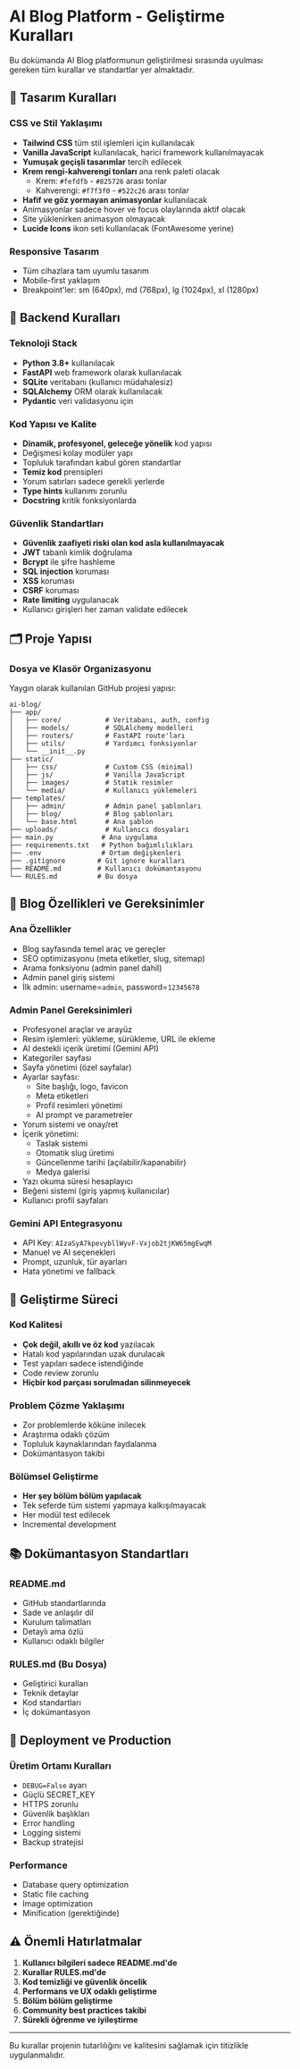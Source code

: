 # AI Blog Platform - Geliştirme Kuralları

Bu dokümanda AI Blog platformunun geliştirilmesi sırasında uyulması gereken tüm kurallar ve standartlar yer almaktadır.

## 🎨 Tasarım Kuralları

### CSS ve Stil Yaklaşımı
- **Tailwind CSS** tüm stil işlemleri için kullanılacak
- **Vanilla JavaScript** kullanılacak, harici framework kullanılmayacak
- **Yumuşak geçişli tasarımlar** tercih edilecek
- **Krem rengi-kahverengi tonları** ana renk paleti olacak
  - Krem: `#fefdfb` - `#825726` arası tonlar
  - Kahverengi: `#f7f3f0` - `#522c26` arası tonlar
- **Hafif ve göz yormayan animasyonlar** kullanılacak
- Animasyonlar sadece hover ve focus olaylarında aktif olacak
- Site yüklenirken animasyon olmayacak
- **Lucide Icons** ikon seti kullanılacak (FontAwesome yerine)

### Responsive Tasarım
- Tüm cihazlara tam uyumlu tasarım
- Mobile-first yaklaşım
- Breakpoint'ler: sm (640px), md (768px), lg (1024px), xl (1280px)

## 🔧 Backend Kuralları

### Teknoloji Stack
- **Python 3.8+** kullanılacak
- **FastAPI** web framework olarak kullanılacak
- **SQLite** veritabanı (kullanıcı müdahalesiz)
- **SQLAlchemy** ORM olarak kullanılacak
- **Pydantic** veri validasyonu için

### Kod Yapısı ve Kalite
- **Dinamik, profesyonel, geleceğe yönelik** kod yapısı
- Değişmesi kolay modüler yapı
- Topluluk tarafından kabul gören standartlar
- **Temiz kod** prensipleri
- Yorum satırları sadece gerekli yerlerde
- **Type hints** kullanımı zorunlu
- **Docstring** kritik fonksiyonlarda

### Güvenlik Standartları
- **Güvenlik zaafiyeti riski olan kod asla kullanılmayacak**
- **JWT** tabanlı kimlik doğrulama
- **Bcrypt** ile şifre hashleme
- **SQL injection** koruması
- **XSS** koruması
- **CSRF** koruması
- **Rate limiting** uygulanacak
- Kullanıcı girişleri her zaman validate edilecek

## 🗂️ Proje Yapısı

### Dosya ve Klasör Organizasyonu
Yaygın olarak kullanılan GitHub projesi yapısı:

```
ai-blog/
├── app/
│   ├── core/           # Veritabanı, auth, config
│   ├── models/         # SQLAlchemy modelleri
│   ├── routers/        # FastAPI route'ları
│   ├── utils/          # Yardımcı fonksiyonlar
│   └── __init__.py
├── static/
│   ├── css/            # Custom CSS (minimal)
│   ├── js/             # Vanilla JavaScript
│   ├── images/         # Statik resimler
│   └── media/          # Kullanıcı yüklemeleri
├── templates/
│   ├── admin/          # Admin panel şablonları
│   ├── blog/           # Blog şablonları
│   └── base.html       # Ana şablon
├── uploads/            # Kullanıcı dosyaları
├── main.py            # Ana uygulama
├── requirements.txt   # Python bağımlılıkları
├── .env               # Ortam değişkenleri
├── .gitignore        # Git ignore kuralları
├── README.md         # Kullanıcı dokümantasyonu
└── RULES.md          # Bu dosya
```

## 📝 Blog Özellikleri ve Gereksinimler

### Ana Özellikler
- Blog sayfasında temel araç ve gereçler
- SEO optimizasyonu (meta etiketler, slug, sitemap)
- Arama fonksiyonu (admin panel dahil)
- Admin panel giriş sistemi
- İlk admin: username=`admin`, password=`12345678`

### Admin Panel Gereksinimleri
- Profesyonel araçlar ve arayüz
- Resim işlemleri: yükleme, sürükleme, URL ile ekleme
- AI destekli içerik üretimi (Gemini API)
- Kategoriler sayfası
- Sayfa yönetimi (özel sayfalar)
- Ayarlar sayfası:
  - Site başlığı, logo, favicon
  - Meta etiketleri
  - Profil resimleri yönetimi
  - AI prompt ve parametreler
- Yorum sistemi ve onay/ret
- İçerik yönetimi:
  - Taslak sistemi
  - Otomatik slug üretimi
  - Güncellenme tarihi (açılabilir/kapanabilir)
  - Medya galerisi
- Yazı okuma süresi hesaplayıcı
- Beğeni sistemi (giriş yapmış kullanıcılar)
- Kullanıcı profil sayfaları

### Gemini API Entegrasyonu
- API Key: `AIzaSyA7kpevybllWyvF-Vxjob2tjKW65mgEwqM`
- Manuel ve AI seçenekleri
- Prompt, uzunluk, tür ayarları
- Hata yönetimi ve fallback

## 🔄 Geliştirme Süreci

### Kod Kalitesi
- **Çok değil, akıllı ve öz kod** yazılacak
- Hatalı kod yapılarından uzak durulacak
- Test yapıları sadece istendiğinde
- Code review zorunlu
- **Hiçbir kod parçası sorulmadan silinmeyecek**

### Problem Çözme Yaklaşımı
- Zor problemlerde köküne inilecek
- Araştırma odaklı çözüm
- Topluluk kaynaklarından faydalanma
- Dokümantasyon takibi

### Bölümsel Geliştirme
- **Her şey bölüm bölüm yapılacak**
- Tek seferde tüm sistemi yapmaya kalkışılmayacak
- Her modül test edilecek
- Incremental development

## 📚 Dokümantasyon Standartları

### README.md
- GitHub standartlarında
- Sade ve anlaşılır dil
- Kurulum talimatları
- Detaylı ama özlü
- Kullanıcı odaklı bilgiler

### RULES.md (Bu Dosya)
- Geliştirici kuralları
- Teknik detaylar
- Kod standartları
- İç dokümantasyon

## 🚀 Deployment ve Production

### Üretim Ortamı Kuralları
- `DEBUG=False` ayarı
- Güçlü SECRET_KEY
- HTTPS zorunlu
- Güvenlik başlıkları
- Error handling
- Logging sistemi
- Backup stratejisi

### Performance
- Database query optimization
- Static file caching
- Image optimization
- Minification (gerektiğinde)

## ⚠️ Önemli Hatırlatmalar

1. **Kullanıcı bilgileri sadece README.md'de**
2. **Kurallar RULES.md'de**
3. **Kod temizliği ve güvenlik öncelik**
4. **Performans ve UX odaklı geliştirme**
5. **Bölüm bölüm geliştirme**
6. **Community best practices takibi**
7. **Sürekli öğrenme ve iyileştirme**

---

Bu kurallar projenin tutarlılığını ve kalitesini sağlamak için titizlikle uygulanmalıdır.